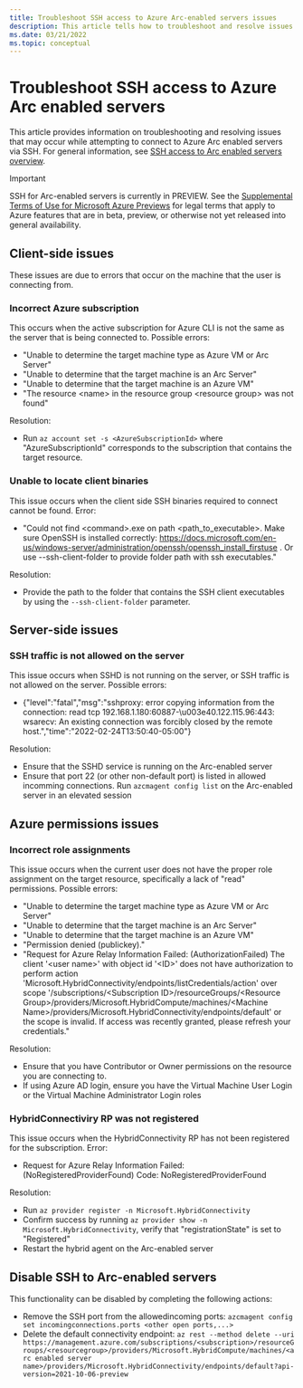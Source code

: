 ```yaml
---
title: Troubleshoot SSH access to Azure Arc-enabled servers issues
description: This article tells how to troubleshoot and resolve issues with the SSH access to Arc-enabled servers.
ms.date: 03/21/2022
ms.topic: conceptual
---
```


# Troubleshoot SSH access to Azure Arc enabled servers

This article provides information on troubleshooting and resolving issues that may occur while attempting to connect to Azure Arc enabled servers via SSH.
For general information, see [SSH access to Arc enabled servers overview](./ssharc-overview.md).

> [!IMPORTANT]
> SSH for Arc-enabled servers is currently in PREVIEW.
> See the [Supplemental Terms of Use for Microsoft Azure Previews](https://azure.microsoft.com/support/legal/preview-supplemental-terms/) for legal terms that apply to Azure features that are in beta, preview, or otherwise not yet released into general availability.

## Client-side issues
These issues are due to errors that occur on the machine that the user is connecting from.

### Incorrect Azure subscription
This occurs when the active subscription for Azure CLI is not the same as the server that is being connected to.
Possible errors:
 - "Unable to determine the target machine type as Azure VM or Arc Server"
 - "Unable to determine that the target machine is an Arc Server"
 - "Unable to determine that the target machine is an Azure VM"
 - "The resource \<name\> in the resource group \<resource group\> was not found"

Resolution:
 - Run ```az account set -s <AzureSubscriptionId>``` where "AzureSubscriptionId" corresponds to the subscription that contains the target resource.

### Unable to locate client binaries
This issue occurs when the client side SSH binaries required to connect cannot be found.
Error:
 - "Could not find \<command\>.exe on path \<path_to_executable\>. Make sure OpenSSH is installed correctly: https://docs.microsoft.com/en-us/windows-server/administration/openssh/openssh_install_firstuse . Or use --ssh-client-folder to provide folder path with ssh executables."

Resolution:
 - Provide the path to the folder that contains the SSH client executables by using the ```--ssh-client-folder``` parameter.

## Server-side issues
### SSH traffic is not allowed on the server
This issue occurs when SSHD is not running on the server, or SSH traffic is not allowed on the server.
Possible errors:
 - {"level":"fatal","msg":"sshproxy: error copying information from the connection: read tcp 192.168.1.180:60887-\u003e40.122.115.96:443: wsarecv: An existing connection was forcibly closed by the remote host.","time":"2022-02-24T13:50:40-05:00"}

Resolution:
 - Ensure that the SSHD service is running on the Arc-enabled server
 - Ensure that port 22 (or other non-default port) is listed in allowed incomming connections. Run ```azcmagent config list``` on the Arc-enabled server in an elevated session

## Azure permissions issues

### Incorrect role assignments
This issue occurs when the current user does not have the proper role assignment on the target resource, specifically a lack of "read" permissions.
Possible errors:
 - "Unable to determine the target machine type as Azure VM or Arc Server"
 - "Unable to determine that the target machine is an Arc Server"
 - "Unable to determine that the target machine is an Azure VM"
 - "Permission denied (publickey)." 
 - "Request for Azure Relay Information Failed: (AuthorizationFailed) The client '\<user name\>' with object id '\<ID\>' does not have authorization to perform action 'Microsoft.HybridConnectivity/endpoints/listCredentials/action' over scope '/subscriptions/\<Subscription ID\>/resourceGroups/\<Resource Group\>/providers/Microsoft.HybridCompute/machines/\<Machine Name\>/providers/Microsoft.HybridConnectivity/endpoints/default' or the scope is invalid. If access was recently granted, please refresh your credentials."

Resolution:
 - Ensure that you have Contributor or Owner permissions on the resource you are connecting to.
 - If using Azure AD login, ensure you have the Virtual Machine User Login or the Virtual Machine Administrator Login roles

### HybridConnectiviry RP was not registered
This issue occurs when the HybridConnectivity RP has not been registered for the subscription.
Error:
 - Request for Azure Relay Information Failed: (NoRegisteredProviderFound) Code: NoRegisteredProviderFound

Resolution:
 - Run ```az provider register -n Microsoft.HybridConnectivity```
 - Confirm success by running ```az provider show -n Microsoft.HybridConnectivity```, verify that "registrationState" is set to "Registered"
 - Restart the hybrid agent on the Arc-enabled server

 ## Disable SSH to Arc-enabled servers
 This functionality can be disabled by completing the following actions:
  - Remove the SSH port from the allowedincoming ports: ```azcmagent config set incomingconnections.ports <other open ports,...>```
  - Delete the default connectivity endpoint: ```az rest --method delete --uri https://management.azure.com/subscriptions/<subscription>/resourceGroups/<resourcegroup>/providers/Microsoft.HybridCompute/machines/<arc enabled server name>/providers/Microsoft.HybridConnectivity/endpoints/default?api-version=2021-10-06-preview```